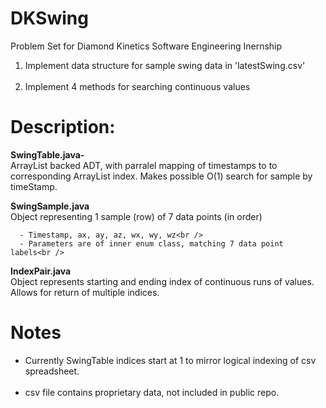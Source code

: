 # DKSwing

Problem Set for Diamond Kinetics Software Engineering Inernship <br /> 
 1. Implement data structure for sample swing data in 'latestSwing.csv'<br /><br />
 2. Implement 4 methods for searching continuous values

# Description:
**SwingTable.java-** <br />
  ArrayList<SwingSample> backed ADT, with parralel mapping of timestamps to
  to corresponding ArrayList index. Makes possible O(1) search for sample 
  by timeStamp.
  
**SwingSample.java**  <br />
  Object representing 1 sample (row) of 7 data points (in order)<br />
  
      - Timestamp, ax, ay, az, wx, wy, wz<br />
      - Parameters are of inner enum class, matching 7 data point labels<br />
      
**IndexPair.java** <br /> 
  Object represents starting and ending index of continuous runs of values. 
  Allows for return of multiple indices. 
  

# Notes 
  - Currently SwingTable indices start at 1 to mirror logical indexing of csv spreadsheet.<br /><br />
  - csv file contains proprietary data, not included in public repo.  
  
